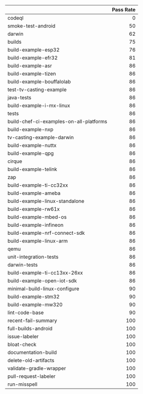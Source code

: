 |                                         |   Pass Rate |
|:----------------------------------------|------------:|
| codeql                                  |           0 |
| smoke-test-android                      |          50 |
| darwin                                  |          62 |
| builds                                  |          75 |
| build-example-esp32                     |          76 |
| build-example-efr32                     |          81 |
| build-example-asr                       |          86 |
| build-example-tizen                     |          86 |
| build-example-bouffalolab               |          86 |
| test-tv-casting-example                 |          86 |
| java-tests                              |          86 |
| build-example-i-mx-linux                |          86 |
| tests                                   |          86 |
| build-chef-ci-examples-on-all-platforms |          86 |
| build-example-nxp                       |          86 |
| tv-casting-example-darwin               |          86 |
| build-example-nuttx                     |          86 |
| build-example-qpg                       |          86 |
| cirque                                  |          86 |
| build-example-telink                    |          86 |
| zap                                     |          86 |
| build-example-ti-cc32xx                 |          86 |
| build-example-ameba                     |          86 |
| build-example-linux-standalone          |          86 |
| build-example-rw61x                     |          86 |
| build-example-mbed-os                   |          86 |
| build-example-infineon                  |          86 |
| build-example-nrf-connect-sdk           |          86 |
| build-example-linux-arm                 |          86 |
| qemu                                    |          86 |
| unit-integration-tests                  |          86 |
| darwin-tests                            |          86 |
| build-example-ti-cc13xx-26xx            |          86 |
| build-example-open-iot-sdk              |          86 |
| minimal-build-linux-configure           |          90 |
| build-example-stm32                     |          90 |
| build-example-mw320                     |          90 |
| lint-code-base                          |          90 |
| recent-fail-summary                     |         100 |
| full-builds-android                     |         100 |
| issue-labeler                           |         100 |
| bloat-check                             |         100 |
| documentation-build                     |         100 |
| delete-old-artifacts                    |         100 |
| validate-gradle-wrapper                 |         100 |
| pull-request-labeler                    |         100 |
| run-misspell                            |         100 |